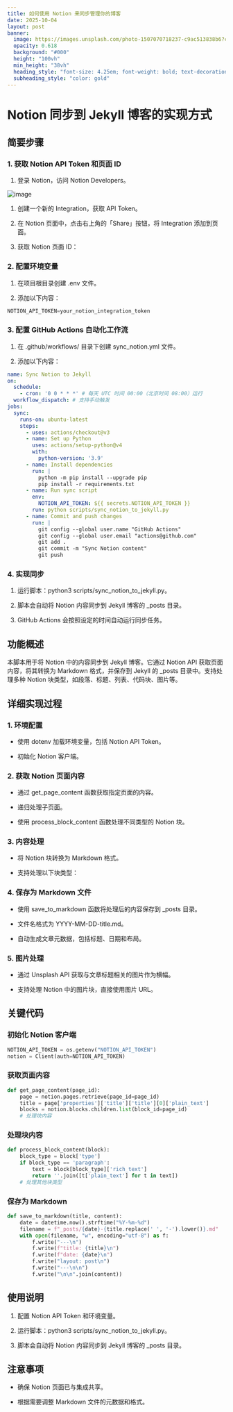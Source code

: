```yaml
---
title: 如何使用 Notion 来同步管理你的博客
date: 2025-10-04
layout: post
banner:
  image: https://images.unsplash.com/photo-1507070718237-c9ac513838b6?crop=entropy&cs=tinysrgb&fit=max&fm=jpg&ixid=M3w2OTIwMzJ8MHwxfHJhbmRvbXx8fHx8fHx8fDE3NTk1ODE0NjN8&ixlib=rb-4.1.0&q=80&w=1080
  opacity: 0.618
  background: "#000"
  height: "100vh"
  min_height: "38vh"
  heading_style: "font-size: 4.25em; font-weight: bold; text-decoration: underline"
  subheading_style: "color: gold"
---
```


# Notion 同步到 Jekyll 博客的实现方式

## 简要步骤

### 1. 获取 Notion API Token 和页面 ID

1. 登录 Notion，访问 Notion Developers。

![image](https://prod-files-secure.s3.us-west-2.amazonaws.com/a7a0cc5a-89b9-4cda-8686-1fba0ca52f40/d19c1afe-dea5-4312-9333-786b0ba83054/image.png?X-Amz-Algorithm=AWS4-HMAC-SHA256&X-Amz-Content-Sha256=UNSIGNED-PAYLOAD&X-Amz-Credential=ASIAZI2LB466UYVRT7OP%2F20251004%2Fus-west-2%2Fs3%2Faws4_request&X-Amz-Date=20251004T123743Z&X-Amz-Expires=3600&X-Amz-Security-Token=IQoJb3JpZ2luX2VjEMP%2F%2F%2F%2F%2F%2F%2F%2F%2F%2FwEaCXVzLXdlc3QtMiJHMEUCIQDHSBnc%2Bh5zL%2Bs0UJHUJKg7reRZAxGRBVgjfUKNXJMsZQIgabeuhZxDDxSQmQmhVuiVPp15aBCPO3N0nZAZPMF6t3Iq%2FwMIXBAAGgw2Mzc0MjMxODM4MDUiDNsBMOxe9jwPdN8U%2ByrcA%2Fn9cdQyopdXj%2BU8FjdMws9JV4aZ7eXfzSwap5OwWjfuAJem2VCmyP8mG3qSVmp1IrrOUZEsC6t5lmJMcFIKpOGm5dvWkyKfRquOXWj%2F1pzMx5chsgvQlH1FIVF7s19S2daSIBvd%2F%2FEshN1nUjGoHdl5cb1%2BdbZ0xpzMyoVgqTgiIv0YmWhWilu1Wl9OvKtRVQOvHyRGlRqXflkhSn7fRf1XER8YwtuzF29yN0akWPnbElVouW4S9YLw7WezhXk1rnSlql6OyGoM%2FI%2Bkehx3tEe%2BI8TGefR9OPxSjihBOhvOy0q9yYaFIKUOioV7zuq9YS4j4%2BSLdQJz9cwGFQT5K0OndQKowZ8U9Q4SIEQzIYfqh7rS9b2Yg3BCrCk6zF%2FDaq%2F2zigghKigbseNxwdzymrIUMRjEA7oJEsHSpJyUccJynaefmha5x0x8%2Br3eXW9YJg9Ux7iTOW%2BGsWMnXU8hzfT%2BiJ7mydWcnjNkBR4wTqdQ90uE7IzwpTZhiAOrHMEOQZoe3TzXffVDQaD2FrPLaS9E5BsES4zorOA9A16t2tVJFEFgfWdpfs%2BWLu3zXMI6ezYfp%2B5u4K%2Fl2ba8tcCXStuGJSBUotP3RyH%2BXDK1d2CwIvEhEFkDHmOUwphMPb3g8cGOqUBuoGvakBUl7NzXoywqmmRnV9Oq8O9KRNw5T5SeeCteH0NDwBWst1WKcOocAET1EMYxY8gvk%2BKfo739NruxwxLA1deUTl2jfpnkBy7sEDfLScmZYYZpNP5L4weRK3jgc2hq5VHJDUGSyOdRQEayk5RXo%2F1ry631i%2BpB2LbEN42brmVpW63kTQB6rhr%2B6c%2F%2BYphNeDxtkSOAZGlOLcJkeMGHGdy8WMK&X-Amz-Signature=ebd23d49b5e798ff08a574f9fe05610b8e62421ba52eedec52e200d2924ed3fa&X-Amz-SignedHeaders=host&x-amz-checksum-mode=ENABLED&x-id=GetObject)

1. 创建一个新的 Integration，获取 API Token。

1. 在 Notion 页面中，点击右上角的「Share」按钮，将 Integration 添加到页面。

1. 获取 Notion 页面 ID：


### 2. 配置环境变量

1. 在项目根目录创建 .env 文件。

1. 添加以下内容：

```javascript
NOTION_API_TOKEN=your_notion_integration_token
```

### 3. 配置 GitHub Actions 自动化工作流

1. 在 .github/workflows/ 目录下创建 sync_notion.yml 文件。

1. 添加以下内容：

```yaml
name: Sync Notion to Jekyll
on:
  schedule:
    - cron: '0 0 * * *' # 每天 UTC 时间 00:00（北京时间 08:00）运行
  workflow_dispatch: # 支持手动触发
jobs:
  sync:
    runs-on: ubuntu-latest
    steps:
      - uses: actions/checkout@v3
      - name: Set up Python
        uses: actions/setup-python@v4
        with:
          python-version: '3.9'
      - name: Install dependencies
        run: |
          python -m pip install --upgrade pip
          pip install -r requirements.txt
      - name: Run sync script
        env:
          NOTION_API_TOKEN: ${{ secrets.NOTION_API_TOKEN }}
        run: python scripts/sync_notion_to_jekyll.py
      - name: Commit and push changes
        run: |
          git config --global user.name "GitHub Actions"
          git config --global user.email "actions@github.com"
          git add .
          git commit -m "Sync Notion content"
          git push
```

### 4. 实现同步

1. 运行脚本：python3 scripts/sync_notion_to_jekyll.py。

1. 脚本会自动将 Notion 内容同步到 Jekyll 博客的 _posts 目录。

1. GitHub Actions 会按照设定的时间自动运行同步任务。

## 功能概述

本脚本用于将 Notion 中的内容同步到 Jekyll 博客。它通过 Notion API 获取页面内容，将其转换为 Markdown 格式，并保存到 Jekyll 的 _posts 目录中。支持处理多种 Notion 块类型，如段落、标题、列表、代码块、图片等。

## 详细实现过程

### 1. 环境配置

- 使用 dotenv 加载环境变量，包括 Notion API Token。

- 初始化 Notion 客户端。

### 2. 获取 Notion 页面内容

- 通过 get_page_content 函数获取指定页面的内容。

- 递归处理子页面。

- 使用 process_block_content 函数处理不同类型的 Notion 块。

### 3. 内容处理

- 将 Notion 块转换为 Markdown 格式。

- 支持处理以下块类型：


### 4. 保存为 Markdown 文件

- 使用 save_to_markdown 函数将处理后的内容保存到 _posts 目录。

- 文件名格式为 YYYY-MM-DD-title.md。

- 自动生成文章元数据，包括标题、日期和布局。

### 5. 图片处理

- 通过 Unsplash API 获取与文章标题相关的图片作为横幅。

- 支持处理 Notion 中的图片块，直接使用图片 URL。

## 关键代码

### 初始化 Notion 客户端

```python
NOTION_API_TOKEN = os.getenv("NOTION_API_TOKEN")
notion = Client(auth=NOTION_API_TOKEN)
```

### 获取页面内容

```python
def get_page_content(page_id):
    page = notion.pages.retrieve(page_id=page_id)
    title = page['properties']['title']['title'][0]['plain_text']
    blocks = notion.blocks.children.list(block_id=page_id)
    # 处理块内容
```

### 处理块内容

```python
def process_block_content(block):
    block_type = block['type']
    if block_type == 'paragraph':
        text = block[block_type]['rich_text']
        return ''.join([t['plain_text'] for t in text])
    # 处理其他块类型
```

### 保存为 Markdown

```python
def save_to_markdown(title, content):
    date = datetime.now().strftime("%Y-%m-%d")
    filename = f"_posts/{date}-{title.replace(' ', '-').lower()}.md"
    with open(filename, "w", encoding="utf-8") as f:
        f.write("---\n")
        f.write(f"title: {title}\n")
        f.write(f"date: {date}\n")
        f.write("layout: post\n")
        f.write("---\n\n")
        f.write("\n\n".join(content))
```

## 使用说明

1. 配置 Notion API Token 和环境变量。

1. 运行脚本：python3 scripts/sync_notion_to_jekyll.py。

1. 脚本会自动将 Notion 内容同步到 Jekyll 博客的 _posts 目录。

## 注意事项

- 确保 Notion 页面已与集成共享。

- 根据需要调整 Markdown 文件的元数据和格式。